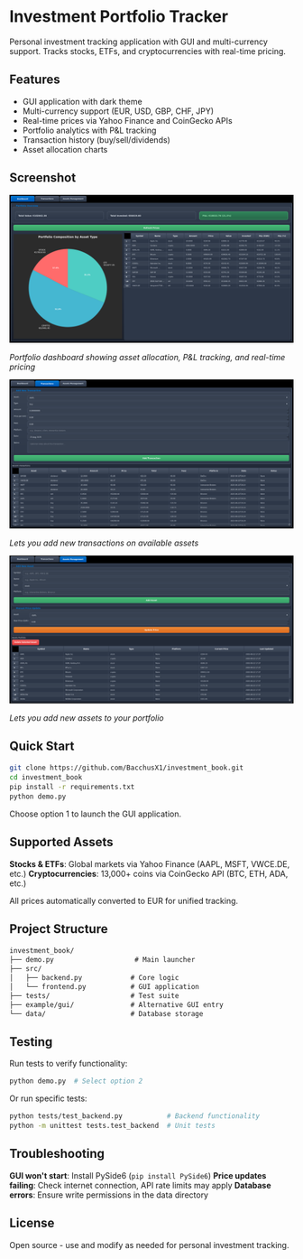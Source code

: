 # Investment Portfolio Tracker

Personal investment tracking application with GUI and multi-currency support. Tracks stocks, ETFs, and cryptocurrencies with real-time pricing.

## Features

- GUI application with dark theme
- Multi-currency support (EUR, USD, GBP, CHF, JPY)
- Real-time prices via Yahoo Finance and CoinGecko APIs
- Portfolio analytics with P&L tracking
- Transaction history (buy/sell/dividends)
- Asset allocation charts

## Screenshot

![Dashboard Screenshot](screenshots/dashboard.png)

*Portfolio dashboard showing asset allocation, P&L tracking, and real-time pricing*

![Dashboard Screenshot](screenshots/transaction.png)

*Lets you add new transactions on available assets*

![Dashboard Screenshot](screenshots/assets.png)

*Lets you add new assets to your portfolio*

## Quick Start

```bash
git clone https://github.com/BacchusX1/investment_book.git
cd investment_book
pip install -r requirements.txt
python demo.py
```

Choose option 1 to launch the GUI application.

## Supported Assets

**Stocks & ETFs**: Global markets via Yahoo Finance (AAPL, MSFT, VWCE.DE, etc.)
**Cryptocurrencies**: 13,000+ coins via CoinGecko API (BTC, ETH, ADA, etc.)

All prices automatically converted to EUR for unified tracking.

## Project Structure

```
investment_book/
├── demo.py                    # Main launcher
├── src/
│   ├── backend.py            # Core logic
│   └── frontend.py           # GUI application
├── tests/                    # Test suite
├── example/gui/              # Alternative GUI entry
└── data/                     # Database storage
```

## Testing

Run tests to verify functionality:
```bash
python demo.py  # Select option 2
```

Or run specific tests:
```bash
python tests/test_backend.py           # Backend functionality  
python -m unittest tests.test_backend  # Unit tests
```

## Troubleshooting

**GUI won't start**: Install PySide6 (`pip install PySide6`)
**Price updates failing**: Check internet connection, API rate limits may apply
**Database errors**: Ensure write permissions in the data directory

## License

Open source - use and modify as needed for personal investment tracking.
